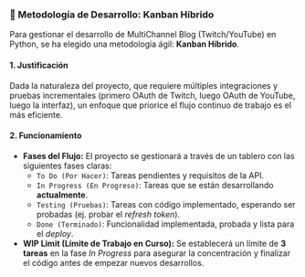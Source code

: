 ### 🧭 Metodología de Desarrollo: Kanban Híbrido

Para gestionar el desarrollo de MultiChannel Blog (Twitch/YouTube) en Python, se ha elegido una metodología ágil: **Kanban Híbrido**.

#### 1. Justificación
Dada la naturaleza del proyecto, que requiere múltiples integraciones y pruebas incrementales (primero OAuth de Twitch, luego OAuth de YouTube, luego la interfaz), un enfoque que priorice el flujo continuo de trabajo es el más eficiente.

#### 2. Funcionamiento
* **Fases del Flujo:** El proyecto se gestionará a través de un tablero con las siguientes fases claras:
    * `To Do (Por Hacer)`: Tareas pendientes y requisitos de la API.
    * `In Progress (En Progreso)`: Tareas que se están desarrollando **actualmente**.
    * `Testing (Pruebas)`: Tareas con código implementado, esperando ser probadas (ej. probar el *refresh token*).
    * `Done (Terminado)`: Funcionalidad implementada, probada y lista para el *deploy*.
* **WIP Limit (Límite de Trabajo en Curso):** Se establecerá un límite de **3 tareas** en la fase *In Progress* para asegurar la concentración y finalizar el código antes de empezar nuevos desarrollos.